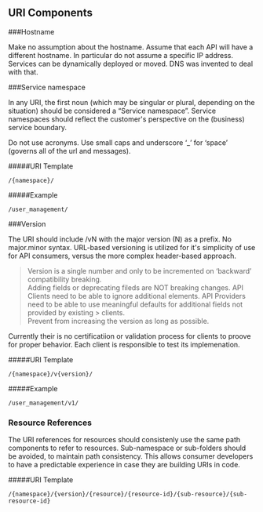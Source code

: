 ## URI Components
###Hostname

Make no assumption about the hostname. 
Assume that each API will have a different hostname. In particular do not assume a specific IP address. Services can be dynamically deployed or moved. 
DNS was invented to deal with that.

###Service namespace

In any URI, the first noun (which may be singular or plural, depending on the situation) should be considered a “Service namespace”. Service namespaces should reflect the customer's perspective on the (business) service boundary.

Do not use acronyms. Use small caps and underscore ‘_’ for ‘space’ (governs all of the url and messages). 

#####URI Template

	/{namespace}/

#####Example

	/user_management/

###Version

The URI should include /vN with the major version (N) as a prefix. No major.minor syntax.
URL-based versioning is utilized for it's simplicity of use for API consumers, versus the more complex header-based approach.  

> Version is a single number and only to be incremented on ‘backward’ compatibility breaking.  
> Adding fields or deprecating fileds are NOT breaking changes. API Clients need to be able to ignore additional 
> elements. API Providers need to be able to use meaningful defaults for additional fields not provided by existing > clients.  
> Prevent from increasing the version as long as possible.

Currently their is no certificatiion or validation process for clients to proove for proper behavior. Each client is responsible to test its implemenation.

#####URI Template

	/{namespace}/v{version}/

#####Example

	/user_management/v1/

### Resource References

The URI references for resources should consistenly use the same path components to refer to resources. Sub-namespace or sub-folders should be avoided, to maintain path consistency. This allows consumer developers to have a predictable experience in case they are building URIs in code.

#####URI Template

	/{namespace}/{version}/{resource}/{resource-id}/{sub-resource}/{sub-resource-id}
 


 
